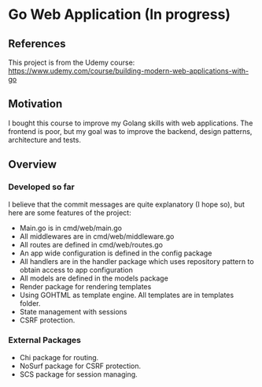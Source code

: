 # Go Web Application (In progress)

## References

This project is from the Udemy course: https://www.udemy.com/course/building-modern-web-applications-with-go

## Motivation

I bought this course to improve my Golang skills with web applications. The frontend is poor, but my goal was to improve
the backend, design patterns, architecture and tests.

## Overview

### Developed so far

I believe that the commit messages are quite explanatory (I hope so),
but here are some features of the project:

- Main.go is in cmd/web/main.go
- All middlewares are in cmd/web/middleware.go
- All routes are defined in cmd/web/routes.go
- An app wide configuration is defined in the config package
- All handlers are in the handler package which uses repository pattern to obtain access to app configuration
- All models are defined in the models package
- Render package for rendering templates
- Using GOHTML as template engine. All templates are in templates folder.
- State management with sessions
- CSRF protection.

### External Packages

- Chi package for routing.
- NoSurf package for CSRF protection.
- SCS package for session managing.